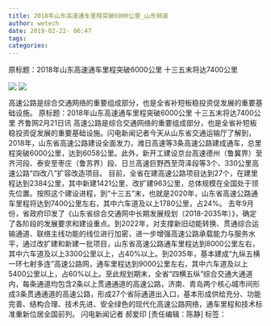 ```yaml
---
title: 2018年山东高速通车里程突破6000公里_山东频道
author: wetech
date: 2019-02-22- 06:47
tags: 
categories: 
---
```

原标题：2018年山东高速通车里程突破6000公里 十三五末将达7400公里
<!-- more -->
                
<img align="center" border="0" src="http://p2.ifengimg.com/fck/2019_08/3cfd40225501095_w600_h290.jpg" />
                
<img align="center" border="0" src="http://p2.ifengimg.com/a/2016/0810/204c433878d5cf9size1_w16_h16.png" />
            
高速公路是综合交通网络的重要组成部分，也是全省补短板稳投资促发展的重要基础设施。
原标题：2018年山东高速通车里程突破6000公里 十三五末将达7400公里
齐鲁网2月21日讯 高速公路是综合交通网络的重要组成部分，也是全省补短板稳投资促发展的重要基础设施。闪电新闻记者今天从山东省交通运输厅了解到，2018年，山东省高速公路建设全面发力，潍日高速等3条高速公路建成通车，总里程突破6000公里，达到6058公里。此外，新开工建设京台高速德州（鲁冀界）至齐河段、泰安至枣庄（鲁苏界）段、日兰高速巨野西至菏泽段等3个、330公里高速公路“四改八”扩容改造项目。
目前，全省在建高速公路项目达到27个，在建里程达到2384公里，其中新建1421公里、改扩建963公里，总体规模在全国处于领先位置。按照这个建设进程，到“十三五”末，也就是2020年，山东省高速公路通车里程将达到7400公里左右，其中六车道及以上1780公里，占24%。
去年9月份，省政府印发了《山东省综合交通网中长期发展规划（2018-2035年）》，确定了各阶段的发展要求和建设重点。到2022年，对支撑新旧动能转换、贯通综合运输通道、联络主线功能的线位进行加密，进一步增强高速公路承载能力与服务水平，通过改扩建和新建一批项目，山东省高速公路通车里程达到8000公里左右，其中六车道及以上3300公里以上，占40%以上。到2035年，基本建成“九纵五横一环七射多连”高速公路网，通车里程达到9000公里左右，其中六车道及以上5400公里以上，占60%以上。至此规划期末，全省“四横五纵”综合交通大通道内，每条通道均包含2条以上贯通通道的高速公路，济南、青岛两个核心城市间形成3条贯通通道的高速公路，形成27个省际通道出入口，基本形成供给充分、功能完善、结构合理、技术先进、安全绿色的现代化高速公路网络，通车里程和技术标准重新位居全国前列。
闪电新闻记者 郝爱印
[责任编辑：陈静]
标签：
 
             
